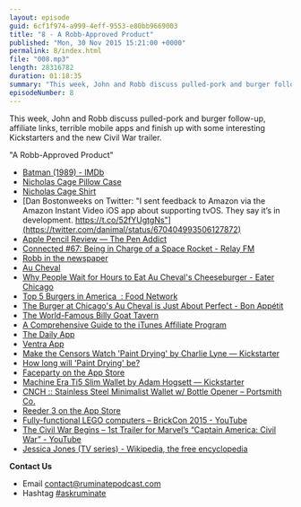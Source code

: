 ```yaml
---
layout: episode
guid: 6cf1f974-a999-4eff-9553-e80bb9669003
title: "8 - A Robb-Approved Product"
published: "Mon, 30 Nov 2015 15:21:00 +0000"
permalink: 8/index.html
file: "008.mp3"
length: 28316782
duration: 01:18:35
summary: "This week, John and Robb discuss pulled-pork and burger follow-up, affiliate links, terrible mobile apps and finish up with some interesting Kickstarters and the new Civil War trailer."
episodeNumber: 8
---
```


This week, John and Robb discuss pulled-pork and burger follow-up, affiliate links, terrible mobile apps and finish up with some interesting Kickstarters and the new Civil War trailer.

"A Robb-Approved Product"

*   [Batman (1989) - IMDb](http://www.imdb.com/title/tt0096895/)
*   [Nicholas Cage Pillow Case](http://rmlewisuk.s3.amazonaws.com/XSJPAmeDDF.jpg)
*   [Nicholas Cage Shirt](http://rmlewisuk.s3.amazonaws.com/S2kkPZK41d.png)
*   [Dan Bostonweeks on Twitter: "I sent feedback to Amazon via the Amazon Instant Video iOS app about supporting tvOS. They say it’s in development. https://t.co/52fYUgtgNs"](https://twitter.com/danimal/status/670404993506127872)
*   [Apple Pencil Review — The Pen Addict](http://www.penaddict.com/blog/2015/11/23/apple-pencil-review)
*   [Connected #67: Being in Charge of a Space Rocket - Relay FM](http://www.relay.fm/connected/67)
*   [Robb in the newspaper](http://rbbl.ws/shr/15/u0Pn4Ql0ji.jpg)
*   [Au Cheval](http://auchevalchicago.com/)
*   [Why People Wait for Hours to Eat Au Cheval's Cheeseburger - Eater Chicago](http://chicago.eater.com/2015/4/15/8393037/au-cheval-burger-week-the-hot-dish#4716834)
*   [Top 5 Burgers in America  : Food Network](http://www.foodnetwork.com/shows/top-5-restaurants/photos/top-5-burgers-in-america-top-5-restaurants.html)
*   [The Burger at Chicago's Au Cheval is Just About Perfect - Bon Appétit](http://www.bonappetit.com/recipes/article/the-burger-at-chicago-s-au-cheval-is-just-about-perfect)
*   [The World-Famous Billy Goat Tavern](http://www.billygoattavern.com/)
*   [A Comprehensive Guide to the iTunes Affiliate Program](https://www.macstories.net/tutorials/a-comprehensive-guide-to-the-itunes-affiliate-program/)
*   [The Daily App](http://thedailyapp.net/)
*   [Ventra App](https://www.ventrachicago.com/app/)
*   [Make the Censors Watch 'Paint Drying' by Charlie Lyne — Kickstarter](https://www.kickstarter.com/projects/charlielyne/make-the-censors-watch-paint-drying)
*   [How long will 'Paint Drying' be?](http://paint.ginnter.net/)
*   [Faceparty on the App Store](https://itunes.apple.com/us/app/faceparty-gif-collage-camera/id1017401960)
*   [Machine Era Ti5 Slim Wallet by Adam Hogsett — Kickstarter](https://www.kickstarter.com/projects/189943599/machine-era-ti5-slim-wallet)
*   [CNCH :: Stainless Steel Minimalist Wallet w/ Bottle Opener – Portsmith Co.](http://shop.portsmithco.com/products/cnch-stainless-steel-minimalist-wallet)
*   [Reeder 3 on the App Store](https://itunes.apple.com/us/app/reeder-3/id697846300?mt=8)
*   [Fully-functional LEGO computers – BrickCon 2015 - YouTube](https://www.youtube.com/watch?v=QmV4c8C7TNY&feature=youtu.be)
*   [The Civil War Begins – 1st Trailer for Marvel’s “Captain America: Civil War” - YouTube](https://www.youtube.com/watch?v=43NWzay3W4s&feature=youtu.be)
*   [Jessica Jones (TV series) - Wikipedia, the free encyclopedia](https://en.wikipedia.org/wiki/Jessica_Jones_(TV_series))

**Contact Us**

*   Email contact@ruminatepodcast.com
*   Hashtag [#askruminate](https://twitter.com/search?q=askruminate)
